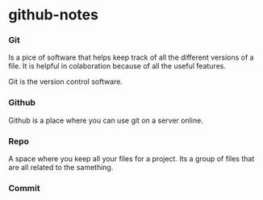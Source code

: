 # github-notes
### Git
Is a pice of software that helps keep track of all the different versions of a file. It is helpful in colaboration because of all the useful features. 

Git is the version control software.

### Github
Github is a place where you can use git on a server online.

### Repo
A space where you keep all your files for a project. Its a group of files that are all related to the samething.

### Commit
